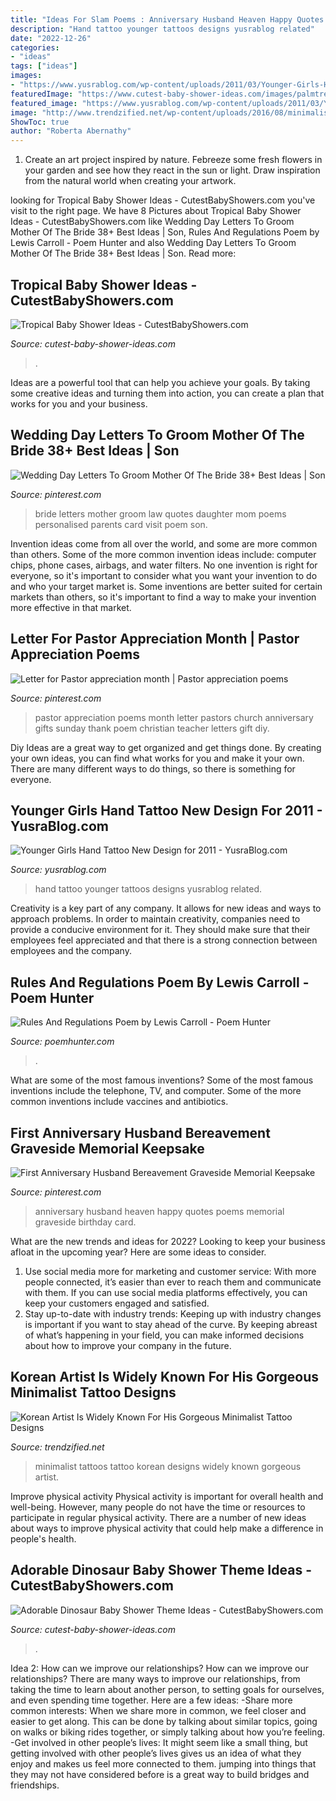 ```yaml
---
title: "Ideas For Slam Poems : Anniversary Husband Heaven Happy Quotes Poems Memorial Graveside Birthday Card"
description: "Hand tattoo younger tattoos designs yusrablog related"
date: "2022-12-26"
categories:
- "ideas"
tags: ["ideas"]
images:
- "https://www.yusrablog.com/wp-content/uploads/2011/03/Younger-Girls-Hand-Tattoo-New-Design-for-2011.jpg"
featuredImage: "https://www.cutest-baby-shower-ideas.com/images/palmtreeflowervase.jpg"
featured_image: "https://www.yusrablog.com/wp-content/uploads/2011/03/Younger-Girls-Hand-Tattoo-New-Design-for-2011.jpg"
image: "http://www.trendzified.net/wp-content/uploads/2016/08/minimalist-tattoos-4.jpg"
ShowToc: true
author: "Roberta Abernathy"
---
```



1. Create an art project inspired by nature. Febreeze some fresh flowers in your garden and see how they react in the sun or light. Draw inspiration from the natural world when creating your artwork.

	

		
looking for Tropical Baby Shower Ideas - CutestBabyShowers.com you've visit to the right page. We have 8 Pictures about Tropical Baby Shower Ideas - CutestBabyShowers.com like Wedding Day Letters To Groom Mother Of The Bride 38+ Best Ideas | Son, Rules And Regulations Poem by Lewis Carroll - Poem Hunter and also Wedding Day Letters To Groom Mother Of The Bride 38+ Best Ideas | Son. Read more:
		
    
## Tropical Baby Shower Ideas - CutestBabyShowers.com

<img loading=lazy src="https://www.cutest-baby-shower-ideas.com/images/palmtreeflowervase.jpg" onerror="this.onerror=null;this.src='https://tse2.mm.bing.net/th?id=OIP.XgR090O2T7ZfglB0LMkZmAHaLH&amp;pid=15.1';" alt="Tropical Baby Shower Ideas - CutestBabyShowers.com">

_Source: cutest-baby-shower-ideas.com_

>. 

	

Ideas are a powerful tool that can help you achieve your goals. By taking some creative ideas and turning them into action, you can create a plan that works for you and your business.

    
## Wedding Day Letters To Groom Mother Of The Bride 38+ Best Ideas | Son

<img loading=lazy src="https://i.pinimg.com/736x/b5/15/c7/b515c758ac3b708e03c8a69539507107.jpg" onerror="this.onerror=null;this.src='https://tse1.mm.bing.net/th?id=OIP.IC1EdWekzbFoQn8r5ds97wAAAA&amp;pid=15.1';" alt="Wedding Day Letters To Groom Mother Of The Bride 38+ Best Ideas | Son">

_Source: pinterest.com_

>bride letters mother groom law quotes daughter mom poems personalised parents card visit poem son. 

	

Invention ideas come from all over the world, and some are more common than others. Some of the more common invention ideas include: computer chips, phone cases, airbags, and water filters. No one invention is right for everyone, so it's important to consider what you want your invention to do and who your target market is. Some inventions are better suited for certain markets than others, so it's important to find a way to make your invention more effective in that market.

    
## Letter For Pastor Appreciation Month | Pastor Appreciation Poems

<img loading=lazy src="https://i.pinimg.com/736x/ff/24/56/ff24560c0122aaf5daee1feef9d51f86--pastor-appreciation-month-poems.jpg" onerror="this.onerror=null;this.src='https://tse2.mm.bing.net/th?id=OIP.ItwqoZlgOKtJiIYLqok66gHaJ3&amp;pid=15.1';" alt="Letter for Pastor appreciation month | Pastor appreciation poems">

_Source: pinterest.com_

>pastor appreciation poems month letter pastors church anniversary gifts sunday thank poem christian teacher letters gift diy. 

	

Diy Ideas are a great way to get organized and get things done. By creating your own ideas, you can find what works for you and make it your own. There are many different ways to do things, so there is something for everyone.

    
## Younger Girls Hand Tattoo New Design For 2011 - YusraBlog.com

<img loading=lazy src="https://www.yusrablog.com/wp-content/uploads/2011/03/Younger-Girls-Hand-Tattoo-New-Design-for-2011.jpg" onerror="this.onerror=null;this.src='https://tse2.mm.bing.net/th?id=OIP.uP5NgQ-oIvfMq5-KLEGfSgHaJ3&amp;pid=15.1';" alt="Younger Girls Hand Tattoo New Design for 2011 - YusraBlog.com">

_Source: yusrablog.com_

>hand tattoo younger tattoos designs yusrablog related. 

	

Creativity is a key part of any company. It allows for new ideas and ways to approach problems. In order to maintain creativity, companies need to provide a conducive environment for it. They should make sure that their employees feel appreciated and that there is a strong connection between employees and the company.

    
## Rules And Regulations Poem By Lewis Carroll - Poem Hunter

<img loading=lazy src="https://www.poemhunter.com/i/poem_images/873/rules-and-regulations.jpg" onerror="this.onerror=null;this.src='https://tse3.mm.bing.net/th?id=OIP.sCnJ_ySxfgXESx_fClNt3AHaR7&amp;pid=15.1';" alt="Rules And Regulations Poem by Lewis Carroll - Poem Hunter">

_Source: poemhunter.com_

>. 

	

What are some of the most famous inventions?
Some of the most famous inventions include the telephone, TV, and computer. Some of the more common inventions include vaccines and antibiotics.

    
## First Anniversary Husband Bereavement Graveside Memorial Keepsake

<img loading=lazy src="https://i.pinimg.com/736x/c1/0b/4b/c10b4bc6c4e8fdc478dcd769a2b87185.jpg" onerror="this.onerror=null;this.src='https://tse4.mm.bing.net/th?id=OIP.dWuT-suLf4lxs1TuQr3QoAAAAA&amp;pid=15.1';" alt="First Anniversary Husband Bereavement Graveside Memorial Keepsake">

_Source: pinterest.com_

>anniversary husband heaven happy quotes poems memorial graveside birthday card. 

	

What are the new trends and ideas for 2022?
Looking to keep your business afloat in the upcoming year? Here are some ideas to consider. 
1. Use social media more for marketing and customer service: With more people connected, it’s easier than ever to reach them and communicate with them. If you can use social media platforms effectively, you can keep your customers engaged and satisfied. 
2. Stay up-to-date with industry trends: Keeping up with industry changes is important if you want to stay ahead of the curve. By keeping abreast of what’s happening in your field, you can make informed decisions about how to improve your company in the future. 

    
## Korean Artist Is Widely Known For His Gorgeous Minimalist Tattoo Designs

<img loading=lazy src="http://www.trendzified.net/wp-content/uploads/2016/08/minimalist-tattoos-4.jpg" onerror="this.onerror=null;this.src='https://tse2.mm.bing.net/th?id=OIP.43RFXVBNyGc1iaEMMzIwjQHaJg&amp;pid=15.1';" alt="Korean Artist Is Widely Known For His Gorgeous Minimalist Tattoo Designs">

_Source: trendzified.net_

>minimalist tattoos tattoo korean designs widely known gorgeous artist. 

	

Improve physical activity
Physical activity is important for overall health and well-being. However, many people do not have the time or resources to participate in regular physical activity. There are a number of new ideas about ways to improve physical activity that could help make a difference in people's health.

    
## Adorable Dinosaur Baby Shower Theme Ideas - CutestBabyShowers.com

<img loading=lazy src="https://www.cutest-baby-shower-ideas.com/images/dinosaurbabyshowerdecor.jpg" onerror="this.onerror=null;this.src='https://tse1.mm.bing.net/th?id=OIP.B6zo3k43xERcbbo2qeJqugHaJ4&amp;pid=15.1';" alt="Adorable Dinosaur Baby Shower Theme Ideas - CutestBabyShowers.com">

_Source: cutest-baby-shower-ideas.com_

>. 

	

Idea 2: How can we improve our relationships?
How can we improve our relationships? There are many ways to improve our relationships, from taking the time to learn about another person, to setting goals for ourselves, and even spending time together. Here are a few ideas: 
-Share more common interests: When we share more in common, we feel closer and easier to get along. This can be done by talking about similar topics, going on walks or biking rides together, or simply talking about how you’re feeling. 
-Get involved in other people’s lives: It might seem like a small thing, but getting involved with other people’s lives gives us an idea of what they enjoy and makes us feel more connected to them. jumping into things that they may not have considered before is a great way to build bridges and friendships.

